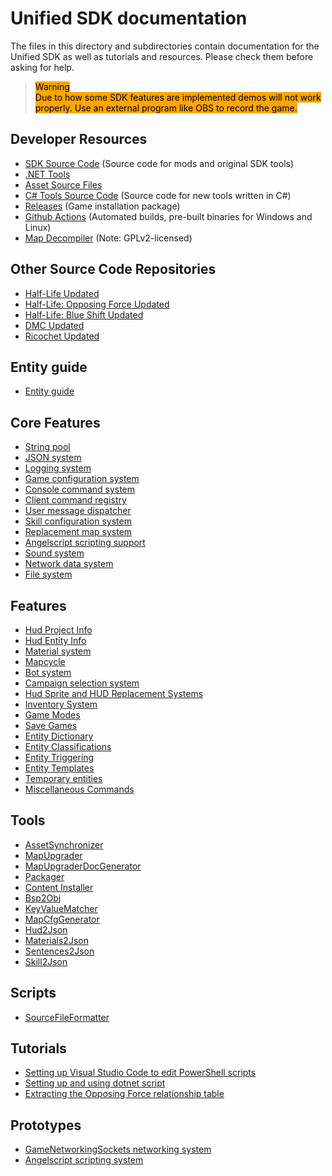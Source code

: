 # Unified SDK documentation

The files in this directory and subdirectories contain documentation for the Unified SDK as well as tutorials and resources. Please check them before asking for help.

> <span style="background-color:orange; color: black">Warning
> </br>
> Due to how some SDK features are implemented demos will not work properly. Use an external program like OBS to record the game.</span>

## Developer Resources

* [SDK Source Code](https://github.com/SamVanheer/halflife-unified-sdk) (Source code for mods and original SDK tools)
* [.NET Tools](dotnet-tools.md)
* [Asset Source Files](https://github.com/SamVanheer/halflife-unified-sdk-assets)
* [C# Tools Source Code](https://github.com/SamVanheer/HalfLife.UnifiedSdk-CSharp) (Source code for new tools written in C#)
* [Releases](https://github.com/SamVanheer/halflife-unified-sdk/releases) (Game installation package)
* [Github Actions](https://github.com/SamVanheer/halflife-unified-sdk/actions) (Automated builds, pre-built binaries for Windows and Linux)
* [Map Decompiler](https://github.com/SamVanheer/HalfLife.UnifiedSdk.MapDecompiler) (Note: GPLv2-licensed)

## Other Source Code Repositories

* [Half-Life Updated](https://github.com/SamVanheer/halflife-updated)
* [Half-Life: Opposing Force Updated](https://github.com/SamVanheer/halflife-op4-updated)
* [Half-Life: Blue Shift Updated](https://github.com/SamVanheer/halflife-bs-updated)
* [DMC Updated](https://github.com/SamVanheer/dmc-updated)
* [Ricochet Updated](https://github.com/SamVanheer/ricochet-updated)

## Entity guide

* [Entity guide](entityguide/README.md)

## Core Features

* [String pool](features/string-pool.md)
* [JSON system](features/json-system.md)
* [Logging system](features/logging-system.md)
* [Game configuration system](features/game-configuration-system.md)
* [Console command system](features/console-command-system.md)
* [Client command registry](features/client-command-registry.md)
* [User message dispatcher](features/user-message-dispatcher.md)
* [Skill configuration system](features/skill-configuration-system.md)
* [Replacement map system](features/replacement-map-system.md)
* [Angelscript scripting support](features/angelscript-scripting-support.md)
* [Sound system](features/sound-system.md)
* [Network data system](features/network-data-system.md)
* [File system](features/filesystem.md)

## Features

* [Hud Project Info](features/hud-project-info.md)
* [Hud Entity Info](features/hud-entity-info.md)
* [Material system](features/material-system.md)
* [Mapcycle](features/mapcycle.md)
* [Bot system](features/bot-system.md)
* [Campaign selection system](features/campaign-selection-system.md)
* [Hud Sprite and HUD Replacement Systems](features/hud-sprite-system.md)
* [Inventory System](features/inventory-system.md)
* [Game Modes](features/game-modes.md)
* [Save Games](features/save-games.md)
* [Entity Dictionary](features/entity-dictionary.md)
* [Entity Classifications](features/entity-classifications.md)
* [Entity Triggering](features/entity-triggering.md)
* [Entity Templates](features/entity-templates.md)
* [Temporary entities](features/temporary-entities.md)
* [Miscellaneous Commands](features/misc-commands.md)

## Tools

* [AssetSynchronizer](tools/asset-synchronizer.md)
* [MapUpgrader](tools/map-upgrader.md)
* [MapUpgraderDocGenerator](tools/map-upgrader-doc-generator.md)
* [Packager](tools/packager.md)
* [Content Installer](tools/content-installer.md)
* [Bsp2Obj](tools/bsp2obj.md)
* [KeyValueMatcher](tools/keyvalue-matcher.md)
* [MapCfgGenerator](tools/map-cfg-generator.md)
* [Hud2Json](tools/hud2json.md)
* [Materials2Json](tools/materials2json.md)
* [Sentences2Json](tools/sentences2json.md)
* [Skill2Json](tools/skill2json.md)

## Scripts

* [SourceFileFormatter](scripts/source-file-formatter.md)

## Tutorials

* [Setting up Visual Studio Code to edit PowerShell scripts](tutorials/setting-up-vscode-for-powershell.md)
* [Setting up and using dotnet script](tutorials/setting-up-and-using-dotnet-script.md)
* [Extracting the Opposing Force relationship table](tutorials/extracting-relationship-table.md)

## Prototypes

* [GameNetworkingSockets networking system](prototypes/nonfunctional-gns-networking-system.md)
* [Angelscript scripting system](prototypes/nonfunctional-scripting-system.md)
